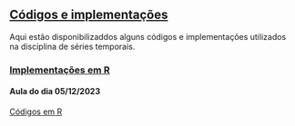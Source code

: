## [Códigos e implementações](#)

Aqui estão disponibilizaddos alguns códigos e implementações utilizados na disciplina de séries temporais.


### [Implementações em R](#)

#### Aula do dia 05/12/2023
[Códigos em R](https://anvilproject.org/guides/content/creating-links)

